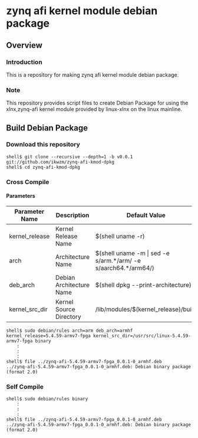 zynq afi kernel module debian package
====================================================================================

Overview
------------------------------------------------------------------------------------

### Introduction

This is a repository for making zynq afi kernel module debian package.

### Note

This repository provides script files to create Debian Package for using the xlnx,zynq-afi kernel module provided by linux-xlnx on the linux mainline.

Build Debian Package
------------------------------------------------------------------------------------

### Download this repository

```console
shell$ git clone --recursive --depth=1 -b v0.0.1 git://github.com/ikwzm/zynq-afi-kmod-dpkg
shell$ cd zynq-afi-kmod-dpkg
```

### Cross Compile

#### Parameters

| Parameter Name | Description              | Default Value                                                    |
|----------------|--------------------------|------------------------------------------------------------------|
| kernel_release | Kernel Release Name      | $(shell uname -r)                                                |
| arch           | Architecture Name        | $(shell uname -m \| sed -e s/arm.\*/arm/ -e s/aarch64.\*/arm64/) |
| deb_arch       | Debian Architecture Name | $(shell dpkg --print-architecture)                               |
| kernel_src_dir | Kernel Source Directory  | /lib/modules/$(kernel_release)/build                             |


```console
shell$ sudo debian/rules arch=arm deb_arch=armhf kernel_release=5.4.59-armv7-fpga kernel_src_dir=/usr/src/linux-5.4.59-armv7-fpga binary
    :
    :
    :
shell$ file ../zynq-afi-5.4.59-armv7-fpga_0.0.1-0_armhf.deb
../zynq-afi-5.4.59-armv7-fpga_0.0.1-0_armhf.deb: Debian binary package (format 2.0)
```

### Self Compile

```console
shell$ sudo debian/rules binary
    :
    :
    :
shell$ file ../zynq-afi-5.4.59-armv7-fpga_0.0.1-0_armhf.deb
../zynq-afi-5.4.59-armv7-fpga_0.0.1-0_armhf.deb: Debian binary package (format 2.0)
```

